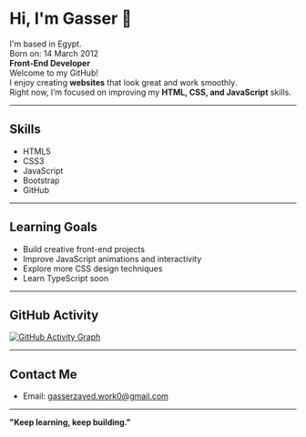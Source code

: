 # Hi, I'm Gasser 👋
I'm based in Egypt.  
Born on: 14 March 2012  
**Front-End Developer**<br>
Welcome to my GitHub!  
I enjoy creating **websites** that look great and work smoothly.  
Right now, I’m focused on improving my **HTML, CSS, and JavaScript** skills.

---

## Skills
- HTML5
- CSS3
- JavaScript
- Bootstrap
- GitHub

---

## Learning Goals
- Build creative front-end projects
- Improve JavaScript animations and interactivity
- Explore more CSS design techniques
- Learn TypeScript soon

---

##  GitHub Activity

[![GitHub Activity Graph](https://github-readme-activity-graph.vercel.app/graph?username=gasserdev&theme=tokyo-night)](https://github.com/gasserdev)




---

## Contact Me
- Email: gasserzayed.work0@gmail.com

---

**"Keep learning, keep building."**
